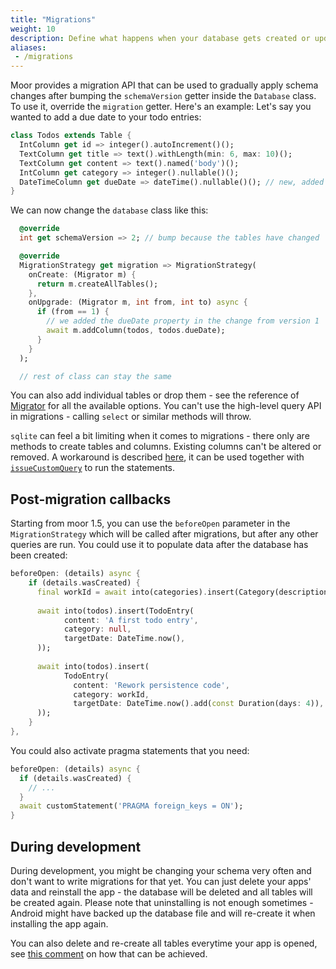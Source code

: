 ```yaml
---
title: "Migrations"
weight: 10
description: Define what happens when your database gets created or updated
aliases:
 - /migrations
---
```


Moor provides a migration API that can be used to gradually apply schema changes after bumping
the `schemaVersion` getter inside the `Database` class. To use it, override the `migration`
getter. Here's an example: Let's say you wanted to add a due date to your todo entries:
```dart
class Todos extends Table {
  IntColumn get id => integer().autoIncrement()();
  TextColumn get title => text().withLength(min: 6, max: 10)();
  TextColumn get content => text().named('body')();
  IntColumn get category => integer().nullable()();
  DateTimeColumn get dueDate => dateTime().nullable()(); // new, added column
}
```
We can now change the `database` class like this:
```dart
  @override
  int get schemaVersion => 2; // bump because the tables have changed

  @override
  MigrationStrategy get migration => MigrationStrategy(
    onCreate: (Migrator m) {
      return m.createAllTables();
    },
    onUpgrade: (Migrator m, int from, int to) async {
      if (from == 1) {
        // we added the dueDate property in the change from version 1
        await m.addColumn(todos, todos.dueDate);
      }
    }
  );

  // rest of class can stay the same
```
You can also add individual tables or drop them - see the reference of [Migrator](https://pub.dev/documentation/moor/latest/moor_web/Migrator-class.html)
for all the available options. You can't use the high-level query API in migrations - calling `select` or similar 
methods will throw.

`sqlite` can feel a bit limiting when it comes to migrations - there only are methods to create tables and columns.
Existing columns can't be altered or removed. A workaround is described [here](https://stackoverflow.com/a/805508), it
can be used together with [`issueCustomQuery`](https://pub.dev/documentation/moor/latest/moor/Migrator/issueCustomQuery.html)
to run the statements.

## Post-migration callbacks
Starting from moor 1.5, you can use the `beforeOpen` parameter in the `MigrationStrategy` which will be called after
migrations, but after any other queries are run. You could use it to populate data after the database has been created:
```dart
beforeOpen: (details) async {
    if (details.wasCreated) {
      final workId = await into(categories).insert(Category(description: 'Work'));
    
      await into(todos).insert(TodoEntry(
            content: 'A first todo entry',
            category: null,
            targetDate: DateTime.now(),
      ));
    
      await into(todos).insert(
            TodoEntry(
              content: 'Rework persistence code',
              category: workId,
              targetDate: DateTime.now().add(const Duration(days: 4)),
      ));
    }
},
```
You could also activate pragma statements that you need:
```dart
beforeOpen: (details) async {
  if (details.wasCreated) {
    // ...
  }
  await customStatement('PRAGMA foreign_keys = ON');
}
```

## During development

During development, you might be changing your schema very often and don't want to write migrations for that
yet. You can just delete your apps' data and reinstall the app - the database will be deleted and all tables
will be created again. Please note that uninstalling is not enough sometimes - Android might have backed up
the database file and will re-create it when installing the app again.

You can also delete and re-create all tables everytime your app is opened, see [this comment](https://github.com/simolus3/moor/issues/188#issuecomment-542682912)
on how that can be achieved.